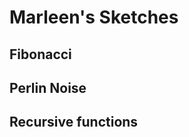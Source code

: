 # Marleen's Sketches

## Fibonacci
<!--![](Marleen/imagefile.png)-->

## Perlin Noise

## Recursive functions
            
